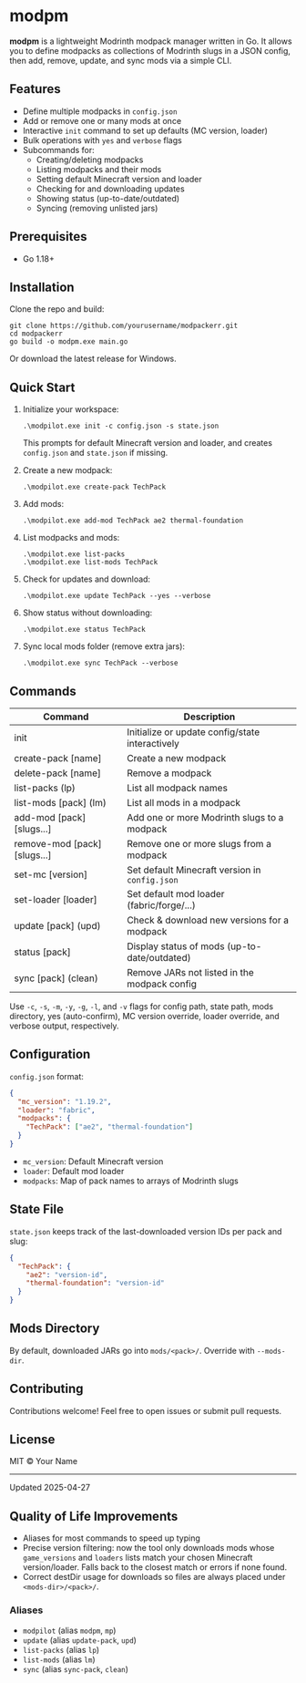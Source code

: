 # modpm

**modpm** is a lightweight Modrinth modpack manager written in Go. It allows you to define modpacks as collections of Modrinth slugs in a JSON config, then add, remove, update, and sync mods via a simple CLI.

## Features

- Define multiple modpacks in `config.json`
- Add or remove one or many mods at once
- Interactive `init` command to set up defaults (MC version, loader)
- Bulk operations with `yes` and `verbose` flags
- Subcommands for:
  - Creating/deleting modpacks
  - Listing modpacks and their mods
  - Setting default Minecraft version and loader
  - Checking for and downloading updates
  - Showing status (up-to-date/outdated)
  - Syncing (removing unlisted jars)

## Prerequisites

- Go 1.18+

## Installation

Clone the repo and build:

```pwsh
git clone https://github.com/yourusername/modpackerr.git
cd modpackerr
go build -o modpm.exe main.go
```

Or download the latest release for Windows.

## Quick Start

1. Initialize your workspace:
   ```pwsh
   .\modpilot.exe init -c config.json -s state.json
   ```
   This prompts for default Minecraft version and loader, and creates `config.json` and `state.json` if missing.

2. Create a new modpack:
   ```pwsh
   .\modpilot.exe create-pack TechPack
   ```

3. Add mods:
   ```pwsh
   .\modpilot.exe add-mod TechPack ae2 thermal-foundation
   ```

4. List modpacks and mods:
   ```pwsh
   .\modpilot.exe list-packs
   .\modpilot.exe list-mods TechPack
   ```

5. Check for updates and download:
   ```pwsh
   .\modpilot.exe update TechPack --yes --verbose
   ```

6. Show status without downloading:
   ```pwsh
   .\modpilot.exe status TechPack
   ```

7. Sync local mods folder (remove extra jars):
   ```pwsh
   .\modpilot.exe sync TechPack --verbose
   ```

## Commands

| Command                   | Description                                      |
|---------------------------|--------------------------------------------------|
| init                      | Initialize or update config/state interactively  |
| create-pack [name]        | Create a new modpack                            |
| delete-pack [name]        | Remove a modpack                                |
| list-packs (lp)           | List all modpack names                           |
| list-mods [pack] (lm)     | List all mods in a modpack                       |
| add-mod [pack] [slugs...] | Add one or more Modrinth slugs to a modpack      |
| remove-mod [pack] [slugs...] | Remove one or more slugs from a modpack        |
| set-mc [version]          | Set default Minecraft version in `config.json`   |
| set-loader [loader]       | Set default mod loader (fabric/forge/...)        |
| update [pack] (upd)       | Check & download new versions for a modpack      |
| status [pack]             | Display status of mods (up-to-date/outdated)     |
| sync [pack] (clean)       | Remove JARs not listed in the modpack config     |

Use `-c`, `-s`, `-m`, `-y`, `-g`, `-l`, and `-v` flags for config path, state path, mods directory, yes (auto-confirm), MC version override, loader override, and verbose output, respectively.

## Configuration

`config.json` format:

```json
{
  "mc_version": "1.19.2",
  "loader": "fabric",
  "modpacks": {
    "TechPack": ["ae2", "thermal-foundation"]
  }
}
```

- `mc_version`: Default Minecraft version
- `loader`: Default mod loader
- `modpacks`: Map of pack names to arrays of Modrinth slugs

## State File

`state.json` keeps track of the last-downloaded version IDs per pack and slug:

```json
{
  "TechPack": {
    "ae2": "version-id",
    "thermal-foundation": "version-id"
  }
}
```

## Mods Directory

By default, downloaded JARs go into `mods/<pack>/`. Override with `--mods-dir`.

## Contributing

Contributions welcome! Feel free to open issues or submit pull requests.

## License

MIT © Your Name

---

Updated 2025-04-27

## Quality of Life Improvements

- Aliases for most commands to speed up typing
- Precise version filtering: now the tool only downloads mods whose `game_versions` and `loaders` lists match your chosen Minecraft version/loader. Falls back to the closest match or errors if none found.
- Correct destDir usage for downloads so files are always placed under `<mods-dir>/<pack>/`.

### Aliases

- `modpilot` (alias `modpm`, `mp`)
- `update` (alias `update-pack`, `upd`)
- `list-packs` (alias `lp`)
- `list-mods` (alias `lm`)
- `sync` (alias `sync-pack`, `clean`)
